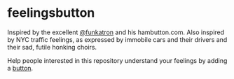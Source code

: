 # feelingsbutton
Inspired by the excellent [@funkatron](https://github.com/funkatron) and his hambutton.com. Also inspired by NYC
traffic feelings, as expressed by immobile cars and their drivers and their sad,
futile honking choirs.

Help people interested in this repository understand your feelings by adding a [button](http://feelingsbutton.com/).
